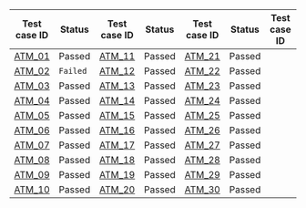 Test case ID | Status | Test case ID | Status | Test case ID | Status | Test case ID | Status |  
--- | --- | --- | --- | --- | --- | --- | --- |
[ATM_01][1] | Passed |[ATM_11][11] | Passed |[ATM_21][21] | Passed |
[ATM_02][2] | `Failed` |[ATM_12][12] | Passed |[ATM_22][22] | Passed |
[ATM_03][3] | Passed |[ATM_13][13] | Passed |[ATM_23][23] | Passed |
[ATM_04][4] | Passed |[ATM_14][14] | Passed |[ATM_24][24] | Passed |
[ATM_05][5] | Passed |[ATM_15][15] | Passed |[ATM_25][25] | Passed |
[ATM_06][6] | Passed |[ATM_16][16] | Passed |[ATM_26][26] | Passed |
[ATM_07][7] | Passed |[ATM_17][17] | Passed |[ATM_27][27] | Passed |
[ATM_08][8] | Passed |[ATM_18][18] | Passed |[ATM_28][28] | Passed |
[ATM_09][9] | Passed |[ATM_19][19] | Passed |[ATM_29][29] | Passed |
[ATM_10][10] | Passed |[ATM_20][20] | Passed |[ATM_30][30] | Passed |




[1]:https://github.com/AdTechMedia/adtechmedia-website/blob/test/test/regression/test_scripts/ATM_website_01.md
[2]:https://github.com/AdTechMedia/adtechmedia-website/blob/test/test/regression/test_scripts/ATM_website_02.md
[3]:https://github.com/AdTechMedia/adtechmedia-website/blob/test/test/regression/test_scripts/ATM_website_03.md
[4]:https://github.com/AdTechMedia/adtechmedia-website/blob/test/test/regression/test_scripts/ATM_website_04.md
[5]:https://github.com/AdTechMedia/adtechmedia-website/blob/test/test/regression/test_scripts/ATM_website_05.md
[6]:https://github.com/AdTechMedia/adtechmedia-website/blob/test/test/regression/test_scripts/ATM_website_06.md
[7]:https://github.com/AdTechMedia/adtechmedia-website/blob/test/test/regression/test_scripts/ATM_website_07.md
[8]:https://github.com/AdTechMedia/adtechmedia-website/blob/test/test/regression/test_scripts/ATM_website_08.md
[9]:https://github.com/AdTechMedia/adtechmedia-website/blob/test/test/regression/test_scripts/ATM_website_09.md
[10]:https://github.com/AdTechMedia/adtechmedia-website/blob/test/test/regression/test_scripts/ATM_website_10.md
[11]:https://github.com/AdTechMedia/adtechmedia-website/blob/test/test/regression/test_scripts/ATM_website_11.md
[12]:https://github.com/AdTechMedia/adtechmedia-website/blob/test/test/regression/test_scripts/ATM_website_12.md
[13]:https://github.com/AdTechMedia/adtechmedia-website/blob/test/test/regression/test_scripts/ATM_website_13.md
[14]:https://github.com/AdTechMedia/adtechmedia-website/blob/test/test/regression/test_scripts/ATM_website_14.md
[15]:https://github.com/AdTechMedia/adtechmedia-website/blob/test/test/regression/test_scripts/ATM_website_15.md
[16]:https://github.com/AdTechMedia/adtechmedia-website/blob/test/test/regression/test_scripts/ATM_website_16.md
[17]:https://github.com/AdTechMedia/adtechmedia-website/blob/test/test/regression/test_scripts/ATM_website_17.md
[18]:https://github.com/AdTechMedia/adtechmedia-website/blob/test/test/regression/test_scripts/ATM_website_18.md
[19]:https://github.com/AdTechMedia/adtechmedia-website/blob/test/test/regression/test_scripts/ATM_website_19.md
[20]:https://github.com/AdTechMedia/adtechmedia-website/blob/test/test/regression/test_scripts/ATM_website_20.md
[21]:https://github.com/AdTechMedia/adtechmedia-website/blob/test/test/regression/test_scripts/ATM_website_21.md
[22]:https://github.com/AdTechMedia/adtechmedia-website/blob/test/test/regression/test_scripts/ATM_website_22.md
[23]:https://github.com/AdTechMedia/adtechmedia-website/blob/test/test/regression/test_scripts/ATM_website_23.md
[24]:https://github.com/AdTechMedia/adtechmedia-website/blob/test/test/regression/test_scripts/ATM_website_24.md
[25]:https://github.com/AdTechMedia/adtechmedia-website/blob/test/test/regression/test_scripts/ATM_website_25.md
[26]:https://github.com/AdTechMedia/adtechmedia-website/blob/test/test/regression/test_scripts/ATM_website_26.md
[27]:https://github.com/AdTechMedia/adtechmedia-website/blob/test/test/regression/test_scripts/ATM_website_27.md
[28]:https://github.com/AdTechMedia/adtechmedia-website/blob/test/test/regression/test_scripts/ATM_website_28.md
[29]:https://github.com/AdTechMedia/adtechmedia-website/blob/test/test/regression/test_scripts/ATM_website_29.md
[30]:https://github.com/AdTechMedia/adtechmedia-website/blob/test/test/regression/test_scripts/ATM_website_30.md
[31]:https://github.com/AdTechMedia/adtechmedia-website/blob/test/test/regression/test_scripts/ATM_website_31.md
[32]:https://github.com/AdTechMedia/adtechmedia-website/blob/test/test/regression/test_scripts/ATM_website_32.md
[33]:https://github.com/AdTechMedia/adtechmedia-website/blob/test/test/regression/test_scripts/ATM_website_33.md
[34]:https://github.com/AdTechMedia/adtechmedia-website/blob/test/test/regression/test_scripts/ATM_website_34.md
